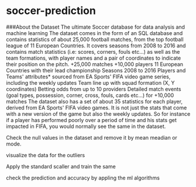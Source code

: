 # soccer-prediction
###About the Dataset
The ultimate Soccer database for data analysis and
machine learning
The dataset comes in the form of an SQL database and contains statistics of about 25,000 football
matches, from the top football league of 11 European Countries. It covers seasons from 2008 to
2016 and contains match statistics (i.e: scores, corners, fouls etc...) as well as the team
formations, with player names and a pair of coordinates to indicate their position on the pitch.
+25,000 matches
+10,000 players
11 European Countries with their lead championship
Seasons 2008 to 2016
Players and Teams' attributes* sourced from EA Sports' FIFA video game series, including
the weekly updates
Team line up with squad formation (X, Y coordinates)
Betting odds from up to 10 providers
Detailed match events (goal types, possession, corner, cross, fouls, cards etc...) for
+10,000 matches
The dataset also has a set of about 35 statistics for each player, derived from EA Sports' FIFA
video games. It is not just the stats that come with a new version of the game but also the weekly
updates. So for instance if a player has performed poorly over a period of time and his stats get
impacted in FIFA, you would normally see the same in the dataset.


Check the null values in the dataset and remove it by mean meadian or mode.

visualize the data for the outliers

Apply the standard scaller and train the same 

check the prediction and accuracy by appling the ml algorithms
